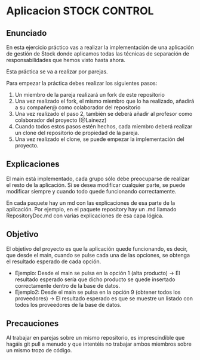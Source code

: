# Aplicacion STOCK CONTROL
## Enunciado

En esta ejercicio práctico vas a realizar la implementación de una aplicación de gestión de Stock donde aplicamos todas las técnicas de separación de responsabilidades que hemos visto hasta ahora.

Esta práctica se va a realizar por parejas.

Para empezar la práctica debes realizar los siguientes pasos:
1. Un miembro de la pareja realizará un fork de este repositorio
2. Una vez realizado el fork, el mismo miembro que lo ha realizado, añadirá a su compañer@ como colaborador del repositorio
3. Una vez realizado el paso 2, también se deberá añadir al profesor como colaborador del proyecto (@Lainezz)
4. Cuando todos estos pasos estén hechos, cada miembro deberá realizar un clone del repositorio de propiedad de la pareja.
5. Una vez realizado el clone, se puede empezar la implementación del proyecto.

## Explicaciones

El main está implementado, cada grupo sólo debe preocuparse de realizar el resto de la aplicación. Si se desea modificar cualquier parte, se puede modificar siempre y cuando todo quede funcionando correctamente.

En cada paquete hay un md con las explicaciones de esa parte de la aplicación. Por ejemplo, en el paquete repository hay un .md llamado RepositoryDoc.md con varias explicaciones de esa capa lógica.

## Objetivo

El objetivo del proyecto es que la aplicación quede funcionando, es decir, que desde el main, cuando se pulse cada una de las opciones, se obtenga el resultado esperado de cada opción.
- Ejemplo: Desde el main se pulsa en la opción 1 (alta producto) -> El resultado esperado sería que dicho producto se quede insertado correctamente dentro de la base de datos.
- Ejemplo2: Desde el main se pulsa en la opción 9 (obtener todos los proveedores) -> El resultado esperado es que se muestre un listado con todos los proveedores de la base de datos.

## Precauciones

Al trabajar en parejas sobre un mismo repositorio, es imprescindible que hagáis git pull a menudo y que intentéis no trabajar ambos miembros sobre un mismo trozo de código.